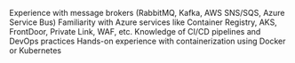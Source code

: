 Experience with message brokers (RabbitMQ, Kafka, AWS SNS/SQS, Azure Service Bus)
Familiarity with Azure services like Container Registry, AKS, FrontDoor, Private Link, WAF, etc.
Knowledge of CI/CD pipelines and DevOps practices
Hands-on experience with containerization using Docker or Kubernetes